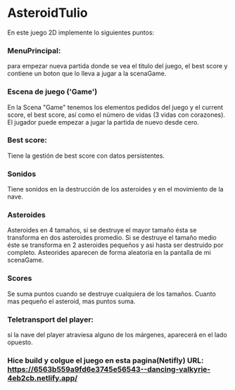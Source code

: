# AsteroidTulio
 En este juego 2D implemente lo siguientes puntos:
 ### MenuPrincipal: 
 para empezar nueva partida donde se vea el titulo del juego,  el best score y  contiene un boton que lo lleva a jugar a la scenaGame.
 ### Escena de juego ('Game') 
 En la Scena "Game" tenemos los elementos pedidos del juego y el current score, el best score, así como el número de vidas (3 vidas con corazones).
 El jugador  puede  empezar a jugar la partida de nuevo desde cero.
 ### Best score:
 Tiene la gestión de best score con datos persistentes.
 ### Sonidos
 Tiene sonidos  en la destrucción de los asteroides y en el movimiento de la nave.
 ### Asteroides
 Asteroides en 4 tamaños, si se destruye el mayor tamaño ésta se transforma en dos asteroides promedio. Si se destruye el tamaño medio éste se transforma en 2 asteroides pequeños y asi hasta ser destruido por completo.
 Asteorides aparecen de forma aleatoria en la pantalla de mi scenaGame.
 ### Scores
 Se suma puntos cuando se destruye cualquiera de los tamaños. Cuanto mas pequeño el asteroid, mas puntos suma.
 ### Teletransport del player: 
 si la nave del player atraviesa alguno de los márgenes, aparecerá en el lado opuesto.
 
 ### Hice build y colgue el juego en esta pagina(Netifly) URL: https://6563b559a9fd6e3745e56543--dancing-valkyrie-4eb2cb.netlify.app/
